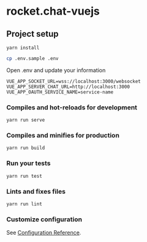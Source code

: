 # rocket.chat-vuejs

## Project setup
```
yarn install
```

```bash
cp .env.sample .env
```

Open .env and update your information

```
VUE_APP_SOCKET_URL=wss://localhost:3000/websocket
VUE_APP_SERVER_CHAT_URL=http://localhost:3000
VUE_APP_OAUTH_SERVICE_NAME=service-name
```

### Compiles and hot-reloads for development
```
yarn run serve
```

### Compiles and minifies for production
```
yarn run build
```

### Run your tests
```
yarn run test
```

### Lints and fixes files
```
yarn run lint
```

### Customize configuration
See [Configuration Reference](https://cli.vuejs.org/config/).
